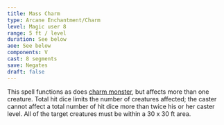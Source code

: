 ```yaml
---
title: Mass Charm
type: Arcane Enchantment/Charm
level: Magic user 8
range: 5 ft / level
duration: See below
aoe: See below
components: V
cast: 8 segments
save: Negates
draft: false
---
```


This spell functions as does [charm monster](/srd/spells/magic-user/charm-monster), but affects more than one creature. Total hit dice limits the number of creatures affected; the caster cannot affect a total number of hit dice more than twice his or her caster level. All of the target creatures must be within a 30 x 30 ft area.